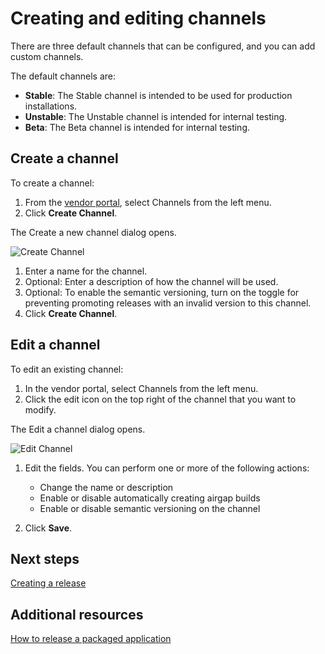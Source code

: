 # Creating and editing channels

There are three default channels that can be configured, and you can add custom channels.

The default channels are:
* **Stable**: The Stable channel is intended to be used for production installations.
* **Unstable**: The Unstable channel is intended for internal testing.
* **Beta**: The Beta channel is intended for internal testing.

## Create a channel

To create a channel:

1. From the [vendor portal](https://vendor.replicated.com), select Channels from the left menu.
1. Click **Create Channel**.

  The Create a new channel dialog opens.

  ![Create Channel](/images/channels-create.png)

1. Enter a name for the channel.
1. Optional: Enter a description of how the channel will be used.
1. Optional: To enable the semantic versioning, turn on the toggle for preventing promoting releases with an invalid version to this channel.
1. Click **Create Channel**.

## Edit a channel

To edit an existing channel:

1. In the vendor portal, select Channels from the left menu.
1. Click the edit icon on the top right of the channel that you want to modify.

  The Edit a channel dialog opens.

  ![Edit Channel](/images/channels-edit.png)

1. Edit the fields. You can perform one or more of the following actions:

    * Change the name or description
    * Enable or disable automatically creating airgap builds
    * Enable or disable semantic versioning on the channel

1. Click **Save**.

## Next steps

[Creating a release](https://replicated-docs.netlify.app/docs/vendor/releases-creating-releases)

## Additional resources

[How to release a packaged application](https://replicated-docs.netlify.app/docs/vendor/releases-workflow)
